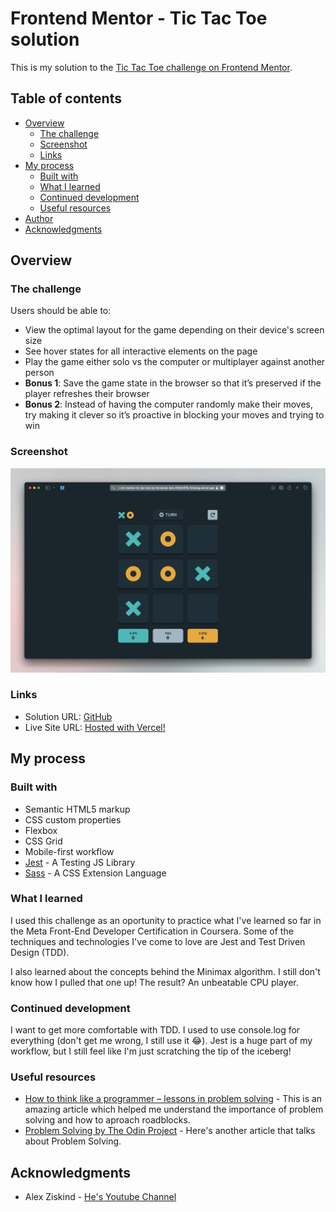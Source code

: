 # Frontend Mentor - Tic Tac Toe solution

This is my solution to the [Tic Tac Toe challenge on Frontend Mentor](https://www.frontendmentor.io/challenges/tic-tac-toe-game-Re7ZF_E2v).

## Table of contents

- [Overview](#overview)
  - [The challenge](#the-challenge)
  - [Screenshot](#screenshot)
  - [Links](#links)
- [My process](#my-process)
  - [Built with](#built-with)
  - [What I learned](#what-i-learned)
  - [Continued development](#continued-development)
  - [Useful resources](#useful-resources)
- [Author](#author)
- [Acknowledgments](#acknowledgments)

## Overview

### The challenge

Users should be able to:

- View the optimal layout for the game depending on their device's screen size
- See hover states for all interactive elements on the page
- Play the game either solo vs the computer or multiplayer against another person
- **Bonus 1**: Save the game state in the browser so that it’s preserved if the player refreshes their browser
- **Bonus 2**: Instead of having the computer randomly make their moves, try making it clever so it’s proactive in blocking your moves and trying to win

### Screenshot

![](/assets/preview.png)

### Links

- Solution URL: [GitHub](https://github.com/ferlarag/frontend-mentor-tic-tac-toe-by-fernando-lara)
- Live Site URL: [Hosted with Vercel!](https://frontend-mentor-tic-tac-toe-by-fernando-lara-h1b5c97ib-ferlarag.vercel.app)

## My process

### Built with

- Semantic HTML5 markup
- CSS custom properties
- Flexbox
- CSS Grid
- Mobile-first workflow
- [Jest](https://jestjs.io) - A Testing JS Library
- [Sass](https://sass-lang.com) - A CSS Extension Language

### What I learned

I used this challenge as an oportunity to practice what I've learned so far in the Meta Front-End Developer Certification in Coursera. Some of the techniques and technologies I've come to love are Jest and Test Driven Design (TDD).

I also learned about the concepts behind the Minimax algorithm. I still don't know how I pulled that one up! The result? An unbeatable CPU player.


### Continued development

I want to get more comfortable with TDD. I used to use console.log for everything (don't get me wrong, I still use it 😂). Jest is a huge part of my workflow, but I still feel like I'm just scratching the tip of the iceberg!

### Useful resources

- [How to think like a programmer – lessons in problem solving](https://www.freecodecamp.org/news/how-to-think-like-a-programmer-lessons-in-problem-solving-d1d8bf1de7d2/) - This is an amazing article which helped me understand the importance of problem solving and how to aproach roadblocks.
- [Problem Solving by The Odin Project](https://www.theodinproject.com/lessons/foundations-problem-solving) - Here's another article that talks about Problem Solving.

<!-- ## Author

- Website - [Add your name here](https://www.your-site.com)
- Frontend Mentor - [@yourusername](https://www.frontendmentor.io/profile/yourusername)
- Twitter - [@yourusername](https://www.twitter.com/yourusername) -->

## Acknowledgments

- Alex Ziskind - [He's Youtube Channel](https://www.youtube.com/@AZisk)